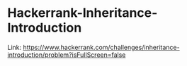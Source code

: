 # Hackerrank-Inheritance-Introduction
Link: https://www.hackerrank.com/challenges/inheritance-introduction/problem?isFullScreen=false
